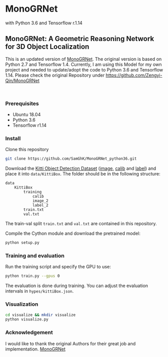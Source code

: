 # MonoGRNet
with Python 3.6 and Tensorflow r.1.14

## MonoGRNet: A Geometric Reasoning Network for 3D Object Localization

This is an updated version of [MonoGRNet](https://github.com/Zengyi-Qin/MonoGRNet). The original version is based on Python 2.7 and Tensorflow 1.4. Currently, I am using this Model for my own project and needed to update/adopt the code to Python 3.6 and Tensorflow 1.14. Please check the original Repository under https://github.com/Zengyi-Qin/MonoGRNet

<br/>

### Prerequisites
- Ubuntu 18.04
- Python 3.6
- Tensorflow r1.14

### Install
Clone this repository
```bash
git clone https://github.com/SamGhK/MonoGRNet_python36.git
```

Download the [Kitti Object Detection Dataset](http://www.cvlibs.net/datasets/kitti/eval_object.php?obj_benchmark=3d) ([image](http://www.cvlibs.net/download.php?file=data_object_image_2.zip), [calib](http://www.cvlibs.net/download.php?file=data_object_calib.zip) and [label](http://www.cvlibs.net/download.php?file=data_object_label_2.zip)) and place it into `data/KittiBox`. The folder should be in the following structure:
```
data
    KittiBox
        training
            calib
            image_2
            label_2
        train.txt
        val.txt
```
The train-val split `train.txt` and `val.txt` are contained in this repository.
 
Compile the Cython module and download the pretrained model:
```bash
python setup.py
```

### Training and evaluation
Run the training script and specify the GPU to use:
```bash
python train.py --gpus 0
```
The evaluation is done during training. You can adjust the evaluation intervals in `hypes/kittiBox.json`.

### Visualization
```bash
cd visualize && mkdir visualize
python visualize.py
```

### Acknowledgement
I would like to thank the original Authors for their great job and implementation. [MonoGRNet](https://github.com/Zengyi-Qin/MonoGRNet)

